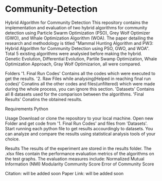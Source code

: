 # Community-Detection

Hybrid Algorithm for Community Detection
This repository contains the implementation and evaluation of two hybrid algorithms for community detection using Particle Swarm Optimization (PSO), Grey Wolf Optimizer (GWO), and Whale Optimization Algorithm (WOA). The paper detailing the research and methodology is titled "Mammal Hunting Algorithm and PW3: Hybrid Algorithm for Community Detection using PSO, GWO, and WOA".
Total 5 existing algorithms were analysied before making the hybrid. Genetic Evolution, Differential Evolution, Partile Swamp Optimization, Whale Optimization Approach, Gray Wolf Optimizarion, all were compared.

Folders
'1. Final Run Codes'
Contains all the codes which were executed to get the results.
'2. Raw Files while analysing(Helped in reaching final run codes)'
Conatins all the other codes and files(unfiltered) which were made during the whole process, you can ignore this section.
'Datasets'
Contains all 8 datasets used for the comparison between the algorithms.
'Final Results'
Conatins the obtained results.

Requirements
Python

Usage
Download or clone the repository to your local machine.
Open new Folder and get code from '1. Final Run Codes' and files from 'Datasets'.
Start running each python file to get results accourdingly to datasets.
You can analyze and compare the results using statistical analysis tools of your choice.

Results
The results of the experiment are stored in the results folder. The .xlsx files contain the performance evaluation metrics of the algorithms on the test graphs. The evaluation measures include:
Normalized Mutual Information (NMI)
Modularity
Community Score
Error of Community Score

Citation: will be added soon
Paper Link: will be added soon
